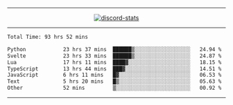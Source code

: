 <a href="https://www.github.com/ripavoid" target="_blank" rel="noreferrer">

-------

<div align='center'>
    <a href='https://discordapp.com/users/825178146797518881'>
        <img align='center' alt='discord-stats' src='https://api.discord-status.me/825178146797518881?nitro&boost=4&gradient=%231e0b1a%2C%23000000%2C%23000000%2C%23160316'></img>
    </a>
</div>

-------

<!--START_SECTION:waka-->

```txt
Total Time: 93 hrs 52 mins

Python            23 hrs 37 mins  ██████▒░░░░░░░░░░░░░░░░░░   24.94 %
Svelte            23 hrs 33 mins  ██████▒░░░░░░░░░░░░░░░░░░   24.87 %
Lua               17 hrs 11 mins  ████▓░░░░░░░░░░░░░░░░░░░░   18.15 %
TypeScript        13 hrs 44 mins  ███▓░░░░░░░░░░░░░░░░░░░░░   14.51 %
JavaScript        6 hrs 11 mins   █▓░░░░░░░░░░░░░░░░░░░░░░░   06.53 %
Text              5 hrs 20 mins   █▒░░░░░░░░░░░░░░░░░░░░░░░   05.63 %
Other             52 mins         ▒░░░░░░░░░░░░░░░░░░░░░░░░   00.92 %
```

<!--END_SECTION:waka-->

-------
